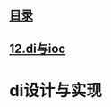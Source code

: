 ## [目录](https://github.com/jhq0113/yafr/blob/master/docs/index.md)

## [12.di与ioc](https://github.com/jhq0113/yafr/blob/master/docs/yaf/12.di.md)

# di设计与实现
